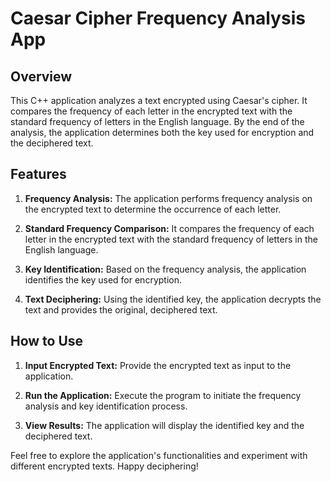 # Caesar Cipher Frequency Analysis App

## Overview

This C++ application analyzes a text encrypted using Caesar's cipher. It compares the frequency of each letter in the encrypted text with the standard frequency of letters in the English language. By the end of the analysis, the application determines both the key used for encryption and the deciphered text.

## Features

1. **Frequency Analysis:** The application performs frequency analysis on the encrypted text to determine the occurrence of each letter.

2. **Standard Frequency Comparison:** It compares the frequency of each letter in the encrypted text with the standard frequency of letters in the English language.

3. **Key Identification:** Based on the frequency analysis, the application identifies the key used for encryption.

4. **Text Deciphering:** Using the identified key, the application decrypts the text and provides the original, deciphered text.

## How to Use

1. **Input Encrypted Text:** Provide the encrypted text as input to the application.

2. **Run the Application:** Execute the program to initiate the frequency analysis and key identification process.

3. **View Results:** The application will display the identified key and the deciphered text.

Feel free to explore the application's functionalities and experiment with different encrypted texts. Happy deciphering!
